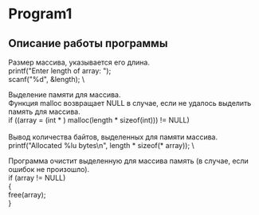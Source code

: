 # Program1 <br>
## Описание работы программы <br>

Размер массива, указывается его длина.\
printf("Enter length of array: ");\
scanf("%d", &length); \

Выделение памяти для массива.\
Функция malloc возвращает NULL в случае, если не удалось выделить память для массива.\
if ((array = (int * ) malloc(length * sizeof(int))) != NULL)\
\
Вывод количества байтов, выделенных для памяти массива.\
printf("Allocated %lu bytes\n", length * sizeof(* array)); \

Программа очистит выделенную для массива память (в случае, если ошибок не произошло).\
if (array != NULL)\
{\
free(array);\
}
